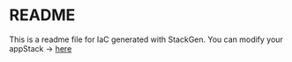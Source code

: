 # README
This is a readme file for IaC generated with StackGen.
You can modify your appStack -> [here](http://main.dev.stackgen.com/appstacks/52de1f0b-64a1-490b-84bc-33bdc44fc8f6)
